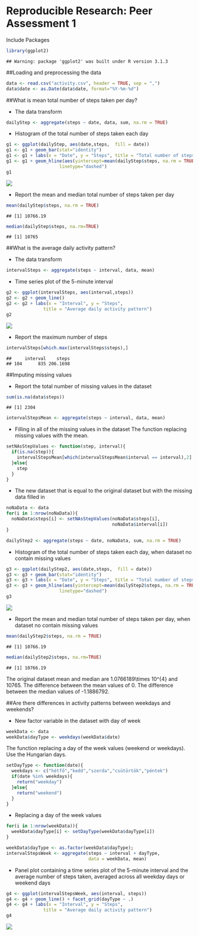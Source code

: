 # Reproducible Research: Peer Assessment 1

Include Packages

```r
library(ggplot2)
```

```
## Warning: package 'ggplot2' was built under R version 3.1.3
```

##Loading and preprocessing the data

```r
data <- read.csv("activity.csv", header = TRUE, sep = ",")
data$date <- as.Date(data$date, format="%Y-%m-%d")
```

##What is mean total number of steps taken per day?
- The data transform 

```r
dailyStep <- aggregate(steps ~ date, data, sum, na.rm = TRUE)
```

- Histogram of the total number of steps taken each day

```r
g1 <- ggplot(dailyStep, aes(date,steps,  fill = date))
g1 <- g1 + geom_bar(stat="identity")
g1 <- g1 + labs(x = "Date", y = "Steps", title = "Total number of steps per day")
g1 <- g1 + geom_hline(aes(yintercept=mean(dailyStep$steps, na.rm = TRUE)),
                    linetype="dashed")
g1
```

![](PA1_template_files/figure-html/unnamed-chunk-4-1.png) 


- Report the mean and median total number of steps taken per day

```r
mean(dailyStep$steps, na.rm = TRUE)
```

```
## [1] 10766.19
```

```r
median(dailyStep$steps, na.rm=TRUE)
```

```
## [1] 10765
```

##What is the average daily activity pattern?
- The data transform 

```r
intervalSteps <- aggregate(steps ~ interval, data, mean)
```

- Time series plot of the 5-minute interval

```r
g2 <- ggplot(intervalSteps, aes(interval,steps))
g2 <- g2 + geom_line()
g2 <- g2 + labs(x = "Interval", y = "Steps", 
              title = "Average daily activity pattern")
g2
```

![](PA1_template_files/figure-html/unnamed-chunk-7-1.png) 

- Report the maximum number of steps

```r
intervalSteps[which.max(intervalSteps$steps),]
```

```
##     interval    steps
## 104      835 206.1698
```

##Imputing missing values

- Report the total number of missing values in the dataset

```r
sum(is.na(data$steps))
```

```
## [1] 2304
```

```r
intervalStepsMean <- aggregate(steps ~ interval, data, mean)
```

- Filling in all of the missing values in the dataset
The function replacing missing values with the mean.

```r
setNAsStepValues <- function(step, interval){
  if(is.na(step)){
    intervalStepsMean[which(intervalStepsMean$interval == interval),2]
  }else{
    step
  }
}
```


- The new dataset that is equal to the original dataset but with the missing data filled in

```r
noNaData <- data
for(i in 1:nrow(noNaData)){
  noNaData$steps[i] <- setNAsStepValues(noNaData$steps[i], 
                                        noNaData$interval[i])
}

dailyStep2 <- aggregate(steps ~ date, noNaData, sum, na.rm = TRUE)
```


- Histogram of the total number of steps taken each day, when dataset no contain missing values

```r
g3 <- ggplot(dailyStep2, aes(date,steps,  fill = date))
g3 <- g3 + geom_bar(stat="identity")
g3 <- g3 + labs(x = "Date", y = "Steps", title = "Total number of steps per day")
g3 <- g3 + geom_hline(aes(yintercept=mean(dailyStep2$steps, na.rm = TRUE)),
                    linetype="dashed")
g3
```

![](PA1_template_files/figure-html/unnamed-chunk-12-1.png) 

- Report the mean and median total number of steps taken per day, when dataset no contain missing values

```r
mean(dailyStep2$steps, na.rm = TRUE)
```

```
## [1] 10766.19
```

```r
median(dailyStep2$steps, na.rm=TRUE)
```

```
## [1] 10766.19
```

The original dataset mean and median are 1.0766189\times 10^{4} and 10765. 
The difference between the mean values of 0. 
The difference between the median values of -1.1886792.


##Are there differences in activity patterns between weekdays and weekends?
- New factor variable in the dataset with day of week

```r
weekData <- data
weekData$dayType <- weekdays(weekData$date)
```

The function replacing a day of the week values (weekend or weekdays). Use the Hungarian days.

```r
setDayType <- function(date){
  weekdays <- c("hétfő","kedd","szerda","csütörtök","péntek")
  if(date %in% weekdays){
    return("weekday")
  }else{
    return("weekend")
  }
}
```

- Replacing a day of the week values

```r
for(i in 1:nrow(weekData)){
  weekData$dayType[i] <- setDayType(weekData$dayType[i])
}

weekData$dayType <- as.factor(weekData$dayType);
intervalStepsWeek <- aggregate(steps ~ interval + dayType, 
                               data = weekData, mean)
```

- Panel plot containing a time series plot of the 5-minute interval and the average number of steps taken, averaged across all weekday days or weekend days 

```r
g4 <- ggplot(intervalStepsWeek, aes(interval, steps)) 
g4 <- g4 + geom_line() + facet_grid(dayType ~ .) 
g4 <- g4 + labs(x = "Interval", y = "Steps", 
              title = "Average daily activity pattern")
g4
```

![](PA1_template_files/figure-html/unnamed-chunk-17-1.png) 

